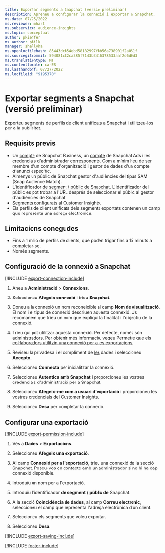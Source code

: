 ```yaml
---
title: Exportar segments a Snapchat (versió preliminar)
description: Apreneu a configurar la connexió i exportar a Snapchat.
ms.date: 07/25/2022
ms.reviewer: mhart
ms.subservice: audience-insights
ms.topic: conceptual
author: pkieffer
ms.author: philk
manager: shellyha
ms.openlocfilehash: 85443dcb54ebd58182997fbb56a738901f2a051f
ms.sourcegitcommit: 594081c82ca385f7143b3416378533aaf2d6d0d3
ms.translationtype: MT
ms.contentlocale: ca-ES
ms.lasthandoff: 07/27/2022
ms.locfileid: "9195370"
---
```

# <a name="export-segments-to-snapchat-preview"></a>Exportar segments a Snapchat (versió preliminar)

Exporteu segments de perfils de client unificats a Snapchat i utilitzeu-los per a la publicitat.

## <a name="prerequisites"></a>Requisits previs

- Un [compte](https://business.snapchat.com/) de Snapchat Business, un [compte](https://ads.snapchat.com/) de Snapchat Ads i les credencials d'administrador corresponents. Com a mínim heu de ser membre d'un compte d'organització i gestor de dades d'un compte d'anunci específic.
- Almenys un públic de Snapchat gestor d'audiències del tipus SAM (Snap Audience Match).
- L'identificador [de segment / públic de Snapchat](https://businesshelp.snapchat.com/s/article/custom-audiences). L'identificador del públic es pot trobar a l'URL després de seleccionar el públic al gestor d'audiències de Snapchat.
- [Segments configurats](segments.md) al Customer Insights.
- Els perfils de client unificats dels segments exportats contenen un camp que representa una adreça electrònica.

## <a name="known-limitations"></a>Limitacions conegudes

- Fins a 1 milió de perfils de clients, que poden trigar fins a 15 minuts a completar-se.
- Només segments.

## <a name="set-up-connection-to-snapchat"></a>Configuració de la connexió a Snapchat

[!INCLUDE [export-connection-include](includes/export-connection-admn.md)]

1. Aneu a **Administració** > **Connexions**.

1. Seleccioneu **Afegeix connexió** i trieu **Snapchat**.

1. Doneu a la connexió un nom reconeixible al camp **Nom de visualització**. El nom i el tipus de connexió descriuen aquesta connexió. Us recomanem que trieu un nom que expliqui la finalitat i l'objectiu de la connexió.

1. Trieu qui pot utilitzar aquesta connexió. Per defecte, només són administradors. Per obtenir més informació, vegeu [Permetre que els col·laboradors utilitzin una connexió per a les exportacions](connections.md#allow-contributors-to-use-a-connection-for-exports).

1. Reviseu la privadesa i el compliment de [les](connections.md#data-privacy-and-compliance) dades i seleccioneu **Accepto**.

1. Seleccioneu **Connecta** per inicialitzar la connexió.

1. Seleccioneu **Autentica amb Snapchat** i proporcioneu les vostres credencials d'administració per a Snapchat.

1. Seleccioneu **Afegeix-me com a usuari d'exportació** i proporcioneu les vostres credencials del Customer Insights.

1. Seleccioneu **Desa** per completar la connexió.

## <a name="configure-an-export"></a>Configurar una exportació

[!INCLUDE [export-permission-include](includes/export-permission.md)]

1. Vés a **Dades** > **Exportacions**.

1. Seleccioneu **Afegeix una exportació**.

1. Al camp **Connexió per a l'exportació**, trieu una connexió de la secció Snapchat. Poseu-vos en contacte amb un administrador si no hi ha cap connexió disponible.

1. Introduïu un nom per a l'exportació.

1. Introduïu l'identificador **de segment / públic de** Snapchat.

1. A la secció **Coincidència de dades**, al camp **Correu electrònic**, seleccioneu el camp que representa l'adreça electrònica d'un client.

1. Seleccioneu els segments que voleu exportar.

1. Seleccioneu **Desa**.

[!INCLUDE [export-saving-include](includes/export-saving.md)]

[!INCLUDE [footer-include](includes/footer-banner.md)]
